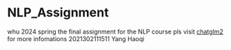 # NLP_Assignment
whu 2024 spring
the final assignment for the NLP course
pls visit [chatglm2](https://github.com/THUDM/ChatGLM2-6B) for more infomations
2021302111511
Yang Haoqi
